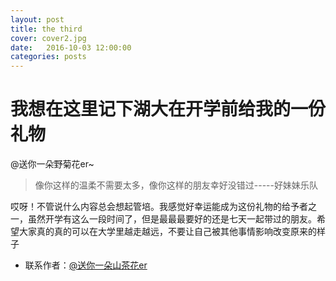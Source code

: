 ```yaml
---
layout: post
title: the third
cover: cover2.jpg
date:   2016-10-03 12:00:00
categories: posts
---
```


# 我想在这里记下湖大在开学前给我的一份礼物
@送你一朵野菊花er~
>像你这样的温柔不需要太多，像你这样的朋友幸好没错过-----好妹妹乐队

哎呀！不管说什么内容总会想起管培。我感觉好幸运能成为这份礼物的给予者之一，虽然开学有这么一段时间了，但是最最最要好的还是七天一起带过的朋友。希望大家真的真的可以在大学里越走越远，不要让自己被其他事情影响改变原来的样子

- 联系作者：[@送你一朵山茶花er](761577541@qq.com)
